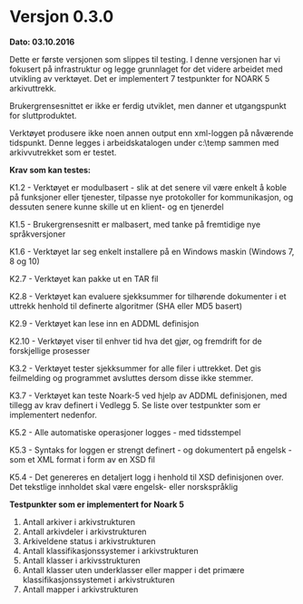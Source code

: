 # Versjon 0.3.0
**Dato: 03.10.2016**

Dette er første versjonen som slippes til testing. I denne versjonen har vi fokusert på infrastruktur og legge grunnlaget for det videre arbeidet med utvikling av verktøyet. Det er implementert 7 testpunkter for NOARK 5 arkivuttrekk.

Brukergrensesnittet er ikke er ferdig utviklet, men danner et utgangspunkt for sluttproduktet. 

Verktøyet produsere ikke noen annen output enn xml-loggen på nåværende tidspunkt. Denne legges i arbeidskatalogen under c:\temp sammen med arkivvutrekket som er testet.

**Krav som kan testes:**

K1.2 - Verktøyet er modulbasert - slik at det senere vil være enkelt å koble på funksjoner eller tjenester, tilpasse nye protokoller for kommunikasjon, og dessuten senere kunne skille ut en klient- og en tjenerdel

K1.5 - Brukergrensesnitt er malbasert, med tanke på fremtidige nye språkversjoner

K1.6 - Verktøyet lar seg enkelt installere på en Windows maskin (Windows 7, 8 og 10)

K2.7 - Verktøyet kan pakke ut en TAR fil

K2.8 - Verktøyet kan evaluere sjekksummer for tilhørende dokumenter i et uttrekk henhold til definerte algoritmer (SHA eller MD5 basert)

K2.9 - Verktøyet kan lese inn en ADDML definisjon

K2.10 - Verktøyet viser til enhver tid hva det gjør, og fremdrift for de forskjellige prosesser

K3.2 - Verktøyet tester sjekksummer for alle filer i uttrekket. Det gis feilmelding og programmet avsluttes dersom disse ikke stemmer.

K3.7 - Verktøyet kan teste Noark-5 ved hjelp av ADDML definisjonen, med tillegg av krav definert i Vedlegg 5. Se liste over testpunkter som er implementert nedenfor.

K5.2 - Alle automatiske operasjoner logges - med tidsstempel

K5.3 - Syntaks for loggen er strengt definert - og dokumentert på engelsk - som et XML format i form av en XSD fil

K5.4 - Det genereres en detaljert logg i henhold til XSD definisjonen over. Det tekstlige innholdet skal være engelsk- eller norskspråklig

**Testpunkter som er implementert for Noark 5**

1. Antall arkiver i arkivstrukturen
2. Antall arkivdeler i arkivstrukturen
3. Arkiveldene status i arkivstrukturen
4. Antall klassifikasjonssystemer i arkivstrukturen
5. Antall klasser i arkivsstrukturen
6. Antall klasser uten underklasser eller mapper i det primære klassifikasjonssystemet i arkivstrukturen
7. Antall mapper i arkivstrukturen
